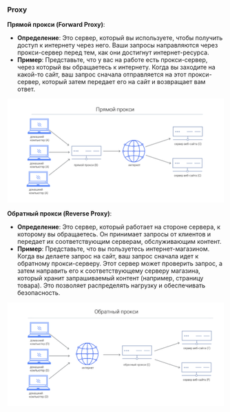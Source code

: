### Proxy

**Прямой прокси (Forward Proxy)**:

- **Определение**: Это сервер, который вы используете, чтобы получить доступ к интернету через него. Ваши запросы направляются через прокси-сервер перед тем, как они достигнут интернет-ресурса.
- **Пример**: Представьте, что у вас на работе есть прокси-сервер, через который вы обращаетесь к интернету. Когда вы заходите на какой-то сайт, ваш запрос сначала отправляется на этот прокси-сервер, который затем передает его на сайт и возвращает вам ответ.

![Proxy](../static/proxy.png)


**Обратный прокси (Reverse Proxy)**:

- **Определение**: Это сервер, который работает на стороне сервера, к которому вы обращаетесь. Он принимает запросы от клиентов и передает их соответствующим серверам, обслуживающим контент.
- **Пример**: Представьте, что вы пользуетесь интернет-магазином. Когда вы делаете запрос на сайт, ваш запрос сначала идет к обратному прокси-серверу. Этот сервер может проверить запрос, а затем направить его к соответствующему серверу магазина, который хранит запрашиваемый контент (например, страницу товара). Это позволяет распределять нагрузку и обеспечивать безопасность.

![Reverse_proxy](../static/reverse_proxy.png)

